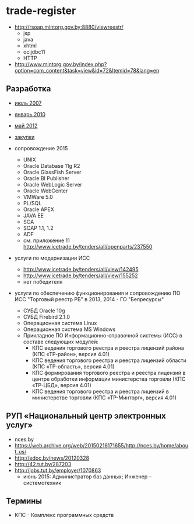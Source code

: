 # trade-register

* http://rsoap.mintorg.gov.by:8880/viewreestr/
  * jsp
  * java
  * xhtml
  * ocijdbc11
  * HTTP
* http://www.mintorg.gov.by/index.php?option=com_content&task=view&id=72&Itemid=78&lang=en

## Разработка

* [июль 2007](https://web.archive.org/web/20070706225034/http://www.mintorg.gov.by/index.php?option=com_content&task=view&id=72&Itemid=78)
* [январь 2010](https://web.archive.org/web/20100130022030/http://rsoap.mintorg.gov.by:8880/viewreestr)
* [май 2012](https://web.archive.org/web/20120516080120/http://rsoap.mintorg.gov.by:8880/viewreestr/)

* [закупки][]
* сопровождение 2015
  * UNIX
  * Oracle Database 11g R2
  * Oracle GlassFish Server
  * Oracle BI Publisher
  * Oracle WebLogic Server
  * Oracle WebCenter
  * VMWare 5.0 
  * PL/SQL
  * Oracle APEX
  * JAVA EE
  * SOA
  * SOAP 1.1, 1.2
  * ADF
  * см. приложение 11 http://www.icetrade.by/tenders/all/openparts/237550
* услуги по модернизации ИСС
  * http://www.icetrade.by/tenders/all/view/142495
  * http://www.icetrade.by/tenders/all/view/155252
  * нет победителя
* услуги по обеспечению функционирования и сопровождению ПО ИСС "Торговый реестр РБ" в 2013, 2014 - ГО "Белресурсы"
  * СУБД Oracle 10g
  * СУБД Firebird 2.1.0
  * Операционная система Linux
  * Операционная система MS Windows
  * Прикладное ПО Информационно-справочной системы (ИСС) в составе следующих модулей:
    * КПС ведения торгового реестра и реестра лицензий района (КПС «ТР-район», версия 4.01)
    * КПС ведения торгового реестра и реестра лицензий области (КПС «ТР-область», версия 4.01)
    * КПС формирования торгового реестра и реестра лицензий в центре обработки информации министерства торговли (КПС «ТР-ЦБД», версия 4.01)
    * КПС ведения торгового реестра и реестра лицензий в министерстве торговли (КПС «ТР-Минторг», версия 4.01)

[закупки]: http://www.icetrade.by/search/aucArchive?search_text=%D1%80%D0%B5%D0%B5%D1%81%D1%82%D1%80&zakup_type%5B1%5D=1&zakup_type%5B2%5D=1&auc_num=&okrb=&company_title=&establishment=33&industries=&period=&created_from=&created_to=&request_end_from=&request_end_to=&t%5BTrade%5D=1&t%5BeTrade%5D=1&t%5BRequest%5D=1&t%5BsingleSource%5D=1&t%5BAuction%5D=1&t%5BOther%5D=1&t%5BcontractingTrades%5D=1&t%5Bnegotiations%5D=1&r%5B1%5D=1&r%5B2%5D=2&r%5B7%5D=7&r%5B3%5D=3&r%5B4%5D=4&r%5B6%5D=6&r%5B5%5D=5&sort=num%3Adesc&sbm=1&onPage=20

## РУП «Национальный центр электронных услуг»

* nces.by
* https://web.archive.org/web/20150216171655/http://nces.by/home/about_us/
* http://edoc.by/news/20120328
* http://42.tut.by/287203
* http://jobs.tut.by/employer/1070863
  * июнь 2015: Администратор баз данных; Инженер – системотехник

## Термины

* КПС - Комплекс программных средств
